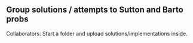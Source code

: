 ## Group solutions / attempts to Sutton and Barto probs

Collaborators: Start a folder and upload solutions/implementations inside.
